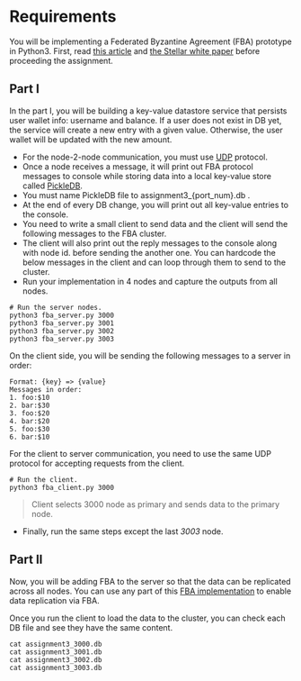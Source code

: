 # Requirements

You will be implementing a Federated Byzantine Agreement (FBA) prototype in Python3. First, read [this article](https://medium.com/a-stellar-journey/on-worldwide-consensus-359e9eb3e949) and [the Stellar white paper](https://www.stellar.org/papers/stellar-consensus-protocol.pdf) before proceeding the assignment.

## Part I

In the part I, you will be building a key-value datastore service that persists user wallet info: username and balance. If a user does not exist in DB yet, the service will create a new entry with a given value. Otherwise, the user wallet will be updated with the new amount.

- For the node-2-node communication, you must use [UDP](https://twistedmatrix.com/documents/9.0.0/core/howto/udp.html) protocol.
- Once a node receives a message, it will print out FBA protocol messages to console while storing data into a local key-value store called [PickleDB](https://pythonhosted.org/pickleDB/).
- You must name PickleDB file to assignment3_{port_num}.db . 
- At the end of every DB change, you will print out all key-value entries to the console.
- You need to write a small client to send data and the client will send the following messages to the FBA cluster.
- The client will also print out the reply messages to the console along with node id. before sending the another one. You can hardcode the below messages in the client and can loop through them to send to the cluster.
- Run your implementation in 4 nodes and capture the outputs from all nodes.


```
# Run the server nodes.
python3 fba_server.py 3000
python3 fba_server.py 3001
python3 fba_server.py 3002
python3 fba_server.py 3003
```

On the client side, you will be sending the following messages to a server in order:

```
Format: {key} => {value}
Messages in order:
1. foo:$10
2. bar:$30
3. foo:$20
4. bar:$20
5. foo:$30
6. bar:$10
```

For the client to server communication, you need to use the same UDP protocol for accepting requests from the client.

```
# Run the client.
python3 fba_client.py 3000
```

> Client selects 3000 node as primary and sends data to the primary node.

- Finally, run the same steps except the last _3003_ node. 

## Part II

Now, you will be adding FBA to the server so that the data can be replicated across all nodes. You can use any part of this [FBA implementation](https://github.com/spikeekips/simple-fba) to enable data replication via FBA.

Once you run the client to load the data to the cluster, you can check each DB file and see they have the same content.

```
cat assignment3_3000.db
cat assignment3_3001.db
cat assignment3_3002.db
cat assignment3_3003.db
```
